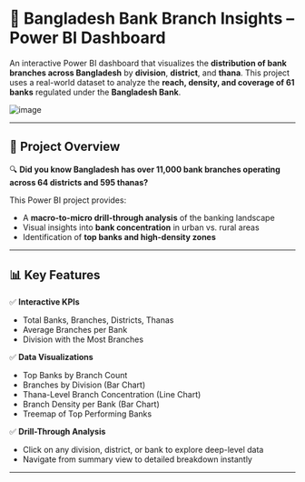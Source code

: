 # 🏦 Bangladesh Bank Branch Insights – Power BI Dashboard

An interactive Power BI dashboard that visualizes the **distribution of bank branches across Bangladesh** by **division**, **district**, and **thana**. This project uses a real-world dataset to analyze the **reach, density, and coverage of 61 banks** regulated under the **Bangladesh Bank**.

![image](https://github.com/user-attachments/assets/debaca6a-dfd7-4846-ac39-5c279605bcfe)


---

## 📌 Project Overview

🔍 **Did you know Bangladesh has over 11,000 bank branches operating across 64 districts and 595 thanas?**

This Power BI project provides:
- A **macro-to-micro drill-through analysis** of the banking landscape
- Visual insights into **bank concentration** in urban vs. rural areas
- Identification of **top banks and high-density zones**

---

## 📊 Key Features

✅ **Interactive KPIs**
- Total Banks, Branches, Districts, Thanas
- Average Branches per Bank
- Division with the Most Branches

✅ **Data Visualizations**
- Top Banks by Branch Count
- Branches by Division (Bar Chart)
- Thana-Level Branch Concentration (Line Chart)
- Branch Density per Bank (Bar Chart)
- Treemap of Top Performing Banks

✅ **Drill-Through Analysis**
- Click on any division, district, or bank to explore deep-level data
- Navigate from summary view to detailed breakdown instantly

---

